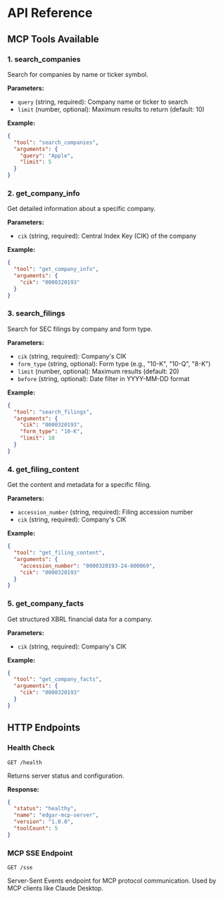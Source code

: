 # API Reference

## MCP Tools Available

### 1. search_companies
Search for companies by name or ticker symbol.

**Parameters:**
- `query` (string, required): Company name or ticker to search
- `limit` (number, optional): Maximum results to return (default: 10)

**Example:**
```json
{
  "tool": "search_companies",
  "arguments": {
    "query": "Apple",
    "limit": 5
  }
}
```

### 2. get_company_info
Get detailed information about a specific company.

**Parameters:**
- `cik` (string, required): Central Index Key (CIK) of the company

**Example:**
```json
{
  "tool": "get_company_info",
  "arguments": {
    "cik": "0000320193"
  }
}
```

### 3. search_filings
Search for SEC filings by company and form type.

**Parameters:**
- `cik` (string, required): Company's CIK
- `form_type` (string, optional): Form type (e.g., "10-K", "10-Q", "8-K")
- `limit` (number, optional): Maximum results (default: 20)
- `before` (string, optional): Date filter in YYYY-MM-DD format

**Example:**
```json
{
  "tool": "search_filings",
  "arguments": {
    "cik": "0000320193",
    "form_type": "10-K",
    "limit": 10
  }
}
```

### 4. get_filing_content
Get the content and metadata for a specific filing.

**Parameters:**
- `accession_number` (string, required): Filing accession number
- `cik` (string, required): Company's CIK

**Example:**
```json
{
  "tool": "get_filing_content",
  "arguments": {
    "accession_number": "0000320193-24-000069",
    "cik": "0000320193"
  }
}
```

### 5. get_company_facts
Get structured XBRL financial data for a company.

**Parameters:**
- `cik` (string, required): Company's CIK

**Example:**
```json
{
  "tool": "get_company_facts",
  "arguments": {
    "cik": "0000320193"
  }
}
```

## HTTP Endpoints

### Health Check
```
GET /health
```

Returns server status and configuration.

**Response:**
```json
{
  "status": "healthy",
  "name": "edgar-mcp-server",
  "version": "1.0.0",
  "toolCount": 5
}
```

### MCP SSE Endpoint
```
GET /sse
```

Server-Sent Events endpoint for MCP protocol communication. Used by MCP clients like Claude Desktop.